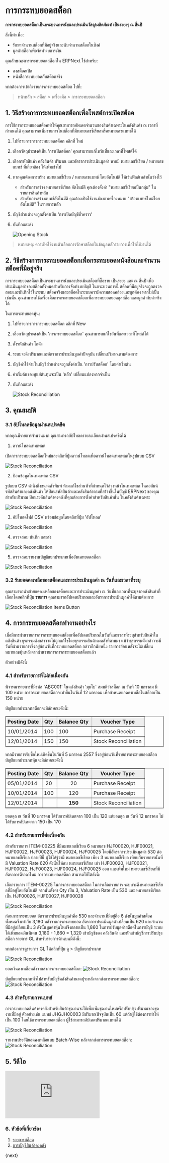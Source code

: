 <!-- add-breadcrumbs -->
# การกระทบยอดสต็อก

**การกระทบยอดสต็อกเป็นกระบวนการนับและประเมินวัสดุ/ผลิตภัณฑ์ เป็นระยะๆ ณ สิ้นปี**

สิ่งนี้ทำเพื่อ:

* รักษาจำนวนสต็อกที่มีอยู่จริงและนับจำนวนสต็อกในซิงค์
* มูลค่าสต็อกเพื่อจัดทำงบการเงิน

คุณลักษณะการกระทบยอดสต็อกใน ERPNext ใช้สำหรับ:

* ลงสต็อคเปิด
* หนังสือกระทบยอดกับสต๊อกจริง

หากต้องการเข้าถึงรายการกระทบยอดสต็อก ไปที่:
> หน้าหลัก > สต็อก > เครื่องมือ > การกระทบยอดสต็อก

## 1. วิธีสร้างการกระทบยอดสต็อกเพื่อโพสต์การเปิดสต็อค

การใช้การกระทบยอดสต็อคทำให้คุณสามารถอัพเดตจำนวนของสินค้าเฉพาะในคลังสินค้า ณ เวลาที่กำหนดได้
คุณสามารถเพิ่มรายการในสต็อกที่มีหมายเลขซีเรียลหรือหมายเลขแบทช์ได้

1. ไปที่รายการการกระทบยอดสต็อก คลิกที่ ใหม่
1. เลือกวัตถุประสงค์เป็น 'การเปิดสต๊อก' คุณสามารถแก้ไขวันที่และเวลาที่โพสต์ได้
1. เลือกรหัสสินค้า คลังสินค้า ปริมาณ และอัตราการประเมินมูลค่า หากมี หมายเลขซีเรียล / หมายเลขแบทช์ ที่เกี่ยวข้อง ให้เพิ่มเข้าไป
1. หากคุณต้องการสร้าง หมายเลขซีเรียล / หมายเลขแบทช์ โดยอัตโนมัติ ให้เว้นฟิลด์เหล่านั้นว่างไว้
    * สำหรับการสร้าง หมายเลขซีเรียล อัตโนมัติ คุณต้องตั้งค่า "หมายเลขซีเรียลเป็นกลุ่ม" ใน รายการสินค้าหลัก
    * สำหรับการสร้างแบทช์อัตโนมัติ คุณต้องเปิดใช้งานช่องกาเครื่องหมาย "สร้างแบทช์ใหม่โดยอัตโนมัติ" ในรายการหลัก
1. บัญชีส่วนต่างจะถูกตั้งค่าเป็น 'การเปิดบัญชีชั่วคราว'
1. บันทึกและส่ง

    ![Opening Stock](/docs/assets/img/stock/opening_stock.png)

> หมายเหตุ: ควรเปิดใช้งานตัวเลือกการรักษาสต็อกในข้อมูลหลักรายการเพื่อให้ใช้งานได้

## 2. วิธีสร้างการกระทบยอดสต็อกเพื่อกระทบยอดหนังสือและจำนวนสต็อคที่มีอยู่จริง

การกระทบยอดสต็อกเป็นกระบวนการนับและประเมินสต็อกที่ซื้อขาย เป็นระยะ และ ณ สิ้นปี เพื่อประเมินมูลค่าของสต็อคทั้งหมดสำหรับการจัดทำงบบัญชี ในกระบวนการนี้ สต็อคที่มีอยู่จริงจะถูกตรวจสอบและบันทึกไว้ในระบบ สต็อคจริงและสต็อคในระบบควรมีความสอดคล้องและถูกต้อง หากไม่เป็นเช่นนั้น คุณสามารถใช้เครื่องมือการกระทบยอดสต็อกเพื่อกระทบยอดยอดดุลสต็อกและมูลค่ากับค่าจริงได้

ในการกระทบยอดหุ้น:

1. ไปที่รายการการกระทบยอดสต็อก คลิกที่ New
1. เลือกวัตถุประสงค์เป็น 'การกระทบยอดสต็อก' คุณสามารถแก้ไขวันที่และเวลาที่โพสต์ได้
1. ตั้งรหัสสินค้า โกดัง
1. ระบบจะดึงปริมาณและอัตราการประเมินมูลค่าปัจจุบัน เปลี่ยนปริมาณตามต้องการ
1. บัญชีค่าใช้จ่ายในบัญชีส่วนต่างจะถูกตั้งค่าเป็น 'การปรับสต็อก' โดยค่าเริ่มต้น
1. ค่าเริ่มต้นของศูนย์ต้นทุนจะเป็น 'หลัก' เปลี่ยนแปลงหากจำเป็น
1. บันทึกและส่ง
  
    ![Stock Reconciliation](/docs/assets/img/stock/stock_recon.png)


## 3. คุณสมบัติ

### 3.1 อัปโหลดข้อมูลผ่านสเปรดชีต

หากคุณมีรายการจำนวนมาก คุณสามารถอัปโหลดรายละเอียดผ่านสเปรดชีตได้

1. ดาวน์โหลดเทมเพลต

  เปิดการกระทบยอดสต็อกใหม่และคลิกที่ปุ่มดาวน์โหลดเพื่อดาวน์โหลดเทมเพลตในรูปแบบ CSV

  <img class="screenshot" alt="Stock Reconciliation" src="{{docs_base_url}}/assets/img/stock/stock-recon-1.png">

2. ป้อนข้อมูลในเทมเพลต CSV

  รูปแบบ CSV คำนึงถึงขนาดตัวพิมพ์ ห้ามแก้ไขส่วนหัวที่กำหนดไว้ล่วงหน้าในเทมเพลต ในคอลัมน์รหัสสินค้าและคลังสินค้า ให้ป้อนรหัสสินค้าและคลังสินค้าตามที่สร้างขึ้นในบัญชี ERPNext ของคุณ สำหรับปริมาณ ป้อนระดับสินค้าคงคลังที่คุณต้องการตั้งค่าสำหรับสินค้านั้น ในคลังสินค้าเฉพาะ

  <img class="screenshot" alt="Stock Reconciliation" src="{{docs_base_url}}/assets/img/stock/stock-reco-data.png">


3. อัปโหลดไฟล์ CSV พร้อมข้อมูลโดยคลิกที่ปุ่ม 'อัปโหลด'

  <img class="screenshot" alt="Stock Reconciliation" src="{{docs_base_url}}/assets/img/stock/stock-recon-2.png">


4. ตรวจสอบ บันทึก และส่ง

  <img class="screenshot" alt="Stock Reconciliation" src="{{docs_base_url}}/assets/img/stock/stock-reco-upload.gif">

5. ตรวจสอบรายงานบัญชีแยกประเภทเพื่ออัพเดทยอดสต็อก

  <img class="screenshot" alt="Stock Reconciliation" src="{{docs_base_url}}/assets/img/stock/stock-reco-ledger.png">

### 3.2 รับยอดคงเหลือของสต็อคและการประเมินมูลค่า ณ วันที่และเวลาที่ระบุ

คุณสามารถนำเข้ายอดคงเหลือของสต็อคและการประเมินมูลค่า ณ วันที่และเวลาที่ระบุจากคลังสินค้าที่เลือกโดยคลิกที่ปุ่ม **รายการ** คุณสามารถอัปเดตปริมาณและอัตราการประเมินมูลค่าได้ตามต้องการ

<img class="screenshot" alt="Stock Reconciliation Items Button" src="{{docs_base_url}}/assets/img/stock/stock_reconciliation_items_button.gif">

## 4. การกระทบยอดสต็อกทำงานอย่างไร

เมื่อมีการผ่านรายการการกระทบยอดสต็อกเพื่ออัปเดตปริมาณในวันที่และเวลาที่ระบุสำหรับสินค้าในคลังสินค้า ธุรกรรมดังกล่าวจะไม่ถูกแก้ไขโดยธุรกรรมสินค้าคงคลังที่ตามมา แม้ว่าธุรกรรมดังกล่าวจะมีวันที่ผ่านรายการซึ่งอยู่ก่อนวันที่กระทบยอดสต็อก กล่าวอีกนัยหนึ่ง รายการย้อนหลังจะไม่เปลี่ยนหมายเลขหุ้นหลังจากผ่านรายการการกระทบยอดสต็อกแล้ว

ตัวอย่างมีดังนี้

### 4.1 สำหรับรายการที่ไม่ต่อเนื่องกัน
พิจารณารายการที่มีรหัส 'ABC001' ในคลังสินค้า 'มุมไบ'
สมมติว่าสต็อก ณ วันที่ 10 มกราคม มี 100 หน่วย
การกระทบยอดสต็อกจะทำขึ้นในวันที่ 12 มกราคม เพื่อกำหนดยอดคงเหลือในสต็อกเป็น 150 หน่วย

บัญชีแยกประเภทสต็อกจะมีลักษณะดังนี้:
<html>
<style>
    td {
    padding:5px 10px 5px 5px;
    };
    img {
    align:center;
    };
    table, th, td {
    border: 1px solid black;
    border-collapse: collapse;
    }
</style>
 <table border="1" cellspacing="0px">
            <tbody>
                <tr align="center" bgcolor="#EEE">
                    <td><b>Posting Date</b>
                    </td>
                    <td><b>Qty</b>
                    </td>
                    <td><b>Balance Qty</b>
                    </td>
                    <td><b>Voucher Type</b>
                    </td>
                </tr>
                <tr>
                    <td>10/01/2014</td>
                    <td align="center">100</td>
                    <td>100&nbsp;</td>
                    <td>Purchase Receipt</td>
                </tr>
                <tr>
                    <td>12/01/2014</td>
                    <td align="center">150</td>
                    <td>150</td>
                    <td>Stock Reconciliation</td>
                </tr>
            </tbody>
        </table>
</html>

หากมีรายการรับซื้อใหม่เกิดขึ้นในวันที่ 5 มกราคม 2557 ซึ่งอยู่ก่อนวันที่รายการกระทบยอดสต็อก บัญชีแยกประเภทหุ้นจะมีลักษณะดังนี้
<html>
    <table border="1" cellspacing="0px">
        <tbody>
            <tr align="center" bgcolor="#EEE">
                <td><b>Posting Date</b></td>
                <td><b>Qty</b></td>
                <td><b>Balance Qty</b></td>
                <td><b>Voucher Type</b></td>
            </tr>
            <tr>
                <td>05/01/2014</td>
                <td align="center">20</td>
                <td style="text-align: center;">20</td>
                <td>Purchase Receipt</td>
            </tr>
            <tr>
                <td>10/01/2014</td>
                <td align="center">100</td>
                <td style="text-align: center;">120</td>
                <td>Purchase Receipt</td>
            </tr>
            <tr>
                <td>12/01/2014</td>
                <td align="center"><br></td>
                <td style="text-align: center;"><b>150</b></td>
                <td>Stock Reconciliation<br></td>
            </tr>
        </tbody>
    </table>
</html>

ยอดดุล ณ วันที่ 10 มกราคม ได้รับการอัปเดตจาก 100 เป็น 120 แต่ยอดดุล ณ วันที่ 12 มกราคม ไม่ได้รับการอัปเดตจาก 150 เป็น 170


### 4.2 สำหรับรายการที่ต่อเนื่องกัน

สำหรับรายการ ITEM-00225 ที่มีหมายเลขซีเรียล 6 หมายเลข HJF00020, HJF00021, HJF00022, HJF00023, HJF00024, HJF00025 โดยมีอัตราการประเมินมูลค่า 530 ต่อหมายเลขซีเรียล ปลายปีนี้ ผู้ใช้ได้รู้ว่ามี หมายเลขซีเรียล เพียง 3 หมายเลขซีเรียล เทียบกับรายการนั้นที่มี Valuation Rate 620 ดังนั้นให้ลบ หมายเลขซีเรียล เก่า HJF00020, HJF00021, HJF00022, HJF00023, HJF00024, HJF00025 ออก และเพิ่มใหม่ หมายเลขซีเรียลที่มีอัตราการตีราคาใหม่ การกระทบยอดสต็อก สามารถใช้ได้ดังนี้:

เลือกรายการ ITEM-00225 ในการกระทบยอดสต็อก ในการเลือกรายการ ระบบจะดึงหมายเลขซีเรียลที่มีอยู่โดยอัตโนมัติ จากนั้นตั้งค่า Qty เป็น 3, Valuation Rate เป็น 530 และ หมายเลขซีเรียล เป็น HJF00026, HJF00027, HJF00028


<img class="screenshot" alt="Stock Reconciliation" src="{{docs_base_url}}/assets/img/stock/stock-recon-for-serialized.png">

ก่อนการกระทบยอด อัตราการประเมินมูลค่าคือ 530 และจำนวนที่มีอยู่คือ 6 ดังนั้นมูลค่าสต็อคทั้งหมดจึงเท่ากับ 3,180 หลังจากการกระทบยอด อัตราการประเมินมูลค่าเปลี่ยนเป็น 620 และจำนวนที่มีอยู่เปลี่ยนเป็น 3 ดังนั้นมูลค่าหุ้นใหม่จึงกลายเป็น 1,860 ในการปรับมูลค่าสต็อคในการบัญชี ระบบได้เพิ่มยอดเงินพิเศษ 3,180 - 1,860 = 1,320 เข้าบัญชีของ คลังสินค้า และหักเข้าบัญชีการปรับปรุงสต็อก รายการ GL สำหรับรายการด้านบนมีดังนี้:

หากต้องการดูรายการ GL ให้คลิกที่ปุ่ม ดู > บัญชีแยกประเภท

<img class="screenshot" alt="Stock Reconciliation" src="{{docs_base_url}}/assets/img/stock/gl_entry_for_serialized_items.png">

ยอดเงินคงเหลือหลังจากส่งการกระทบยอดสต็อก:
<img class="screenshot" alt="Stock Reconciliation" src="{{docs_base_url}}/assets/img/stock/stock_balance_after_stock_reco_submission.png">

บัญชีแยกประเภททั่วไปสำหรับบัญชีคลังสินค้านาคปุระหลังจากส่งการกระทบยอดสต็อก:
<img class="screenshot" alt="Stock Reconciliation" src="{{docs_base_url}}/assets/img/stock/general_ledger_after_stock_reco_submission.png">

### 4.3 สำหรับรายการแบทช์

การกระทบยอดสินค้าคงคลังสำหรับสินค้าชุดงานจะใช้เพื่อเพิ่มชุดงานใหม่หรือปรับปรุงปริมาณของชุดงานที่มีอยู่ ตัวอย่างเช่น แบทช์ JHGJH00003 มีปริมาณปัจจุบันเป็น 60 แต่ถ้าผู้ใช้ต้องการทำให้เป็น 100 โดยใช้การกระทบยอดสต็อก ผู้ใช้สามารถอัปเดตปริมาณแบทช์ได้

<img class="screenshot" alt="Stock Reconciliation" src="{{docs_base_url}}/assets/img/stock/for_batch_item_after_stock_reco_submission.png">

รายงานประวัติยอดคงเหลือแบบ Batch-Wise หลังจากส่งการกระทบยอดสต็อก:
<img class="screenshot" alt="Stock Reconciliation" src="{{docs_base_url}}/assets/img/stock/batchwise_balance_history_after_stock_reco_submission.png">

## 5. วีดีโอ

<div class="embed-container">
    <iframe src="https://www.youtube.com/embed/nlHX0ZZ84Lw" frameborder="0" allow="autoplay; encrypted-media" allowfullscreen>
    </iframe>
</div>

### 6. หัวข้อที่เกี่ยวข้อง
1. [รายการสต็อค](/docs/user/manual/th/stock/stock-entry)
1. [การบัญชีสินค้าคงคลัง](/docs/user/manual/th/stock/accounting-of-inventory-stock)


{next}
